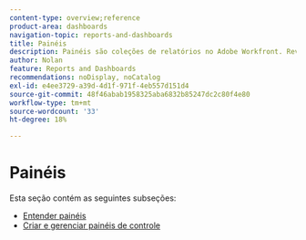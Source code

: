 ```yaml
---
content-type: overview;reference
product-area: dashboards
navigation-topic: reports-and-dashboards
title: Painéis
description: Painéis são coleções de relatórios no Adobe Workfront. Revise essas áreas para obter uma compreensão dos painéis no Workfront.
author: Nolan
feature: Reports and Dashboards
recommendations: noDisplay, noCatalog
exl-id: e4ee3729-a39d-4d1f-971f-4eb557d151d4
source-git-commit: 48f46abab1958325aba6832b85247dc2c80f4e80
workflow-type: tm+mt
source-wordcount: '33'
ht-degree: 18%

---
```


# Painéis

Esta seção contém as seguintes subseções:

* [Entender painéis](../../reports-and-dashboards/dashboards/understanding-dashboards/understand-dashboards.md)
* [Criar e gerenciar painéis de controle](../../reports-and-dashboards/dashboards/creating-and-managing-dashboards/create-and-manage-dashboards.md)
